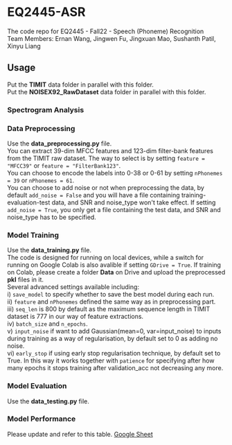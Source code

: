 # EQ2445-ASR
The code repo for EQ2445 - Fall22 - Speech (Phoneme) Recognition <br/>
Team Members: Ernan Wang, Jingwen Fu, Jingxuan Mao, Sushanth Patil, Xinyu Liang

## Usage
Put the **TIMIT** data folder in parallel with this folder. <br/>
Put the **NOISEX92_RawDataset** data folder in parallel with this folder. <br/>

### Spectrogram Analysis


### Data Preprocessing
Use the **data_preprocessing.py** file. <br/>
You can extract 39-dim MFCC features and 123-dim filter-bank features from the TIMIT raw dataset. The way to select is by setting `feature = "MFCC39"` or `feature = "FilterBank123"`. <br/>
You can choose to encode the labels into 0-38 or 0-61 by setting `nPhonemes = 39` or `nPhonemes = 61`. <br/>
You can choose to add noise or not when preprocessing the data, by default `add_noise = False` and you will have a file containing training-evaluation-test data, and SNR and noise_type won't take effect. If setting `add_noise = True`, you only get a file containing the test data, and SNR and noise_type has to be specified.

### Model Training
Use the **data_training.py** file. <br/>
The code is designed for running on local devices, while a switch for running on Google Colab is also avalible if setting `GDrive = True`. If training on Colab, please create a folder **Data** on Drive and upload the preprocessed **pkl** files in it. <br/>
Several advanced settings available including: <br/>
i) `save_model` to specify whether to save the best model during each run. <br/>
ii) `feature` and `nPhonemes` defined the same way as in preprocessing part. <br/>
iii) `seq_len` is 800 by default as the maximum sequence length in TIMIT dataset is 777 in our way of feature extractions. <br/>
iv) `batch_size` and `n_epochs`. <br/>
v) `input_noise` if want to add Gaussian(mean=0, var=input_noise) to inputs during training as a way of regularisation, by default set to 0 as adding no noise. <br/>
vi) `early_stop` if using early stop regularisation technique, by default set to True. In this way it works together with `patience` for specifying after how many epochs it stops training after validation_acc not decreasing any more.

### Model Evaluation
Use the **data_testing.py** file. <br/>


### Model Performance
Please update and refer to this table. [Google Sheet](https://docs.google.com/spreadsheets/d/1aCmCV1JPraFxDr_IoP4n-uptovXWFF9bb_pnxz_A7Bo/edit?usp=sharing)

